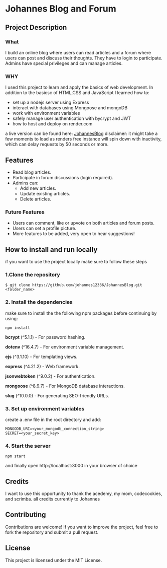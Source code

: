 # Johannes Blog and Forum #

## Project Description  ##
### What
I build an online blog where users can read articles and a forum where users can post and discuss their thoughts. They have to login to participate. Admins have special privileges and can manage articles.  

### WHY
I used this project to learn and apply the basics of web development. In addition to the basicsc of HTML,CSS and JavaScript I learned how to:
+ set up a nodejs server using Express
+ interact with databases using Mongoose and mongoDB
+ work with environment variables
+ safely manage user authentication with bycrypt and JWT
+ how to host and deploy on render.com

a live version can be found here: [JohannesBlog](johannesblog.onrender.com) 
disclaimer: it might take a few moments to load as renders free instance will spin down with inactivity, which can delay requests by 50 seconds or more.

## Features ##

+ Read blog articles.
+ Participate in forum discussions (login required).
+ Admins can:
   * Add new articles.
   * Update existing articles.
   * Delete articles.

### Future Features ###
+ Users can comment, like or upvote on both articles and forum posts.
+ Users can set a profile picture.
+ More features to be added, very open to hear suggestions!

## How to install and run locally  ##
if you want to use the project locally make sure to follow these steps

###  1.Clone the repository


```
$ git clone https://github.com/johannes12336/JohannesBlog.git <folder_name>

```

### 2. Install the dependencies

make sure to install the the following npm packages before continuing by using: 

 ```
 npm install
 ```


 **bcrypt** (^5.1.1) - For password hashing.
 
   **dotenv** (^16.4.7) - For environment variable management.
 
  **ejs** (^3.1.10) - For templating views.
 
  **express** (^4.21.2) - Web framework.
  
  **jsonwebtoken** (^9.0.2) - For authentication.
 
  **mongoose** (^8.9.7) - For MongoDB database interactions.
 
  **slug** (^10.0.0) - For generating SEO-friendly URLs.

 
### 3. Set up environment variables
create a .env file in the root directory and add: 
```
MONGODB_URI=<your_mongodb_connection_string>
SECRET=<your_secret_key>
```
### 4. Start the server
```
npm start
```

and finally open http://localhost:3000 in your browser of choice

## Credits ##
I want to use this opportunity to thank the acedemy, my mom, codecookies, and scrimba.
all credits currently to Johannes


## Contributing ##
Contributions are welcome! If you want to improve the project, feel free to fork the repository and submit a pull request.

## License ##
This project is licensed under the MIT License.